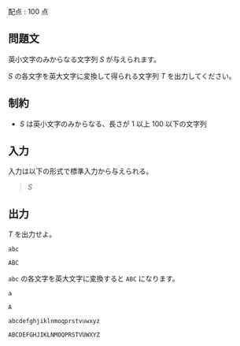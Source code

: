 配点 : $100$ 点

## 問題文

英小文字のみからなる文字列 $S$ が与えられます。

$S$ の各文字を英大文字に変換して得られる文字列 $T$ を出力してください。

## 制約

- $S$ は英小文字のみからなる、長さが $1$ 以上 $100$ 以下の文字列

## 入力

入力は以下の形式で標準入力から与えられる。

> $S$

## 出力

$T$ を出力せよ。

```input1
abc
```

```output1
ABC
```

`abc` の各文字を英大文字に変換すると `ABC` になります。

```input2
a
```

```output2
A
```

```input3
abcdefghjiklnmoqprstvuwxyz
```

```output3
ABCDEFGHJIKLNMOQPRSTVUWXYZ
```